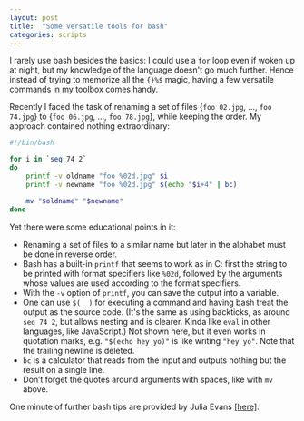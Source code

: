 ```yaml
---
layout: post
title:  "Some versatile tools for bash"
categories: scripts
---
```


I rarely use bash besides the basics: I could use a `for` loop even if woken up at night, but my knowledge of the language doesn't go much further. Hence instead of trying to memorize all the `{}%$` magic, having a few versatile commands in my toolbox comes handy.

Recently I faced the task of renaming a set of files {`foo 02.jpg`, ..., `foo 74.jpg`} to {`foo 06.jpg`, ..., `foo 78.jpg`}, while keeping the order. My approach contained nothing extraordinary:
```bash
#!/bin/bash

for i in `seq 74 2`
do
    printf -v oldname "foo %02d.jpg" $i
    printf -v newname "foo %02d.jpg" $(echo "$i+4" | bc)

    mv "$oldname" "$newname"
done
```

Yet there were some educational points in it:
 - Renaming a set of files to a similar name but later in the alphabet must be done in reverse order.
 - Bash has a built-in `printf` that seems to work as in C: first the string to be printed with format specifiers like `%02d`, followed by the arguments whose values are used according to the format specifiers.
 - With the `-v` option of `printf`, you can save the output into a variable.
 - One can use `$(  )` for executing a command and having bash treat the output as the source code. (It's the same as using backticks, as around `seq 74 2`, but allows nesting and is clearer. Kinda like `eval` in other languages, like JavaScript.) Not shown here, but it even works in quotation marks, e.g. `"$(echo hey yo)"` is like writing `"hey yo"`. Note that the trailing newline is deleted.
 - `bc` is a calculator that reads from the input and outputs nothing but the result on a single line.
 - Don’t forget the quotes around arguments with spaces, like with `mv` above.

One minute of further bash tips are provided by Julia Evans [[here]](https://drawings.jvns.ca/bashtips/).
